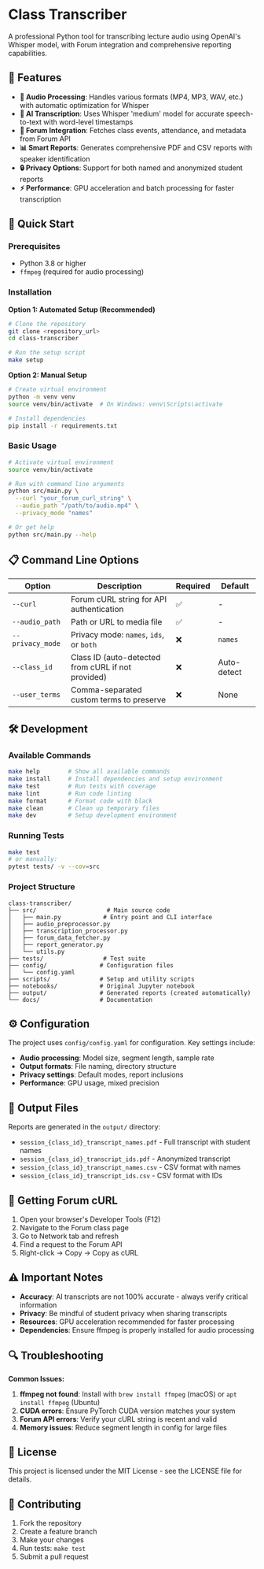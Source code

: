 # Class Transcriber

A professional Python tool for transcribing lecture audio using OpenAI's Whisper model, with Forum integration and comprehensive reporting capabilities.

## 🎯 Features

- **🎵 Audio Processing**: Handles various formats (MP4, MP3, WAV, etc.) with automatic optimization for Whisper
- **🤖 AI Transcription**: Uses Whisper 'medium' model for accurate speech-to-text with word-level timestamps  
- **🔗 Forum Integration**: Fetches class events, attendance, and metadata from Forum API
- **📊 Smart Reports**: Generates comprehensive PDF and CSV reports with speaker identification
- **🔒 Privacy Options**: Support for both named and anonymized student reports
- **⚡ Performance**: GPU acceleration and batch processing for faster transcription

## 🚀 Quick Start

### Prerequisites

- Python 3.8 or higher
- `ffmpeg` (required for audio processing)

### Installation

**Option 1: Automated Setup (Recommended)**
```bash
# Clone the repository
git clone <repository_url>
cd class-transcriber

# Run the setup script
make setup
```

**Option 2: Manual Setup**
```bash
# Create virtual environment
python -m venv venv
source venv/bin/activate  # On Windows: venv\Scripts\activate

# Install dependencies
pip install -r requirements.txt
```

### Basic Usage

```bash
# Activate virtual environment
source venv/bin/activate

# Run with command line arguments
python src/main.py \
  --curl "your_forum_curl_string" \
  --audio_path "/path/to/audio.mp4" \
  --privacy_mode "names"

# Or get help
python src/main.py --help
```

## 📋 Command Line Options

| Option | Description | Required | Default |
|--------|-------------|----------|---------|
| `--curl` | Forum cURL string for API authentication | ✅ | - |
| `--audio_path` | Path or URL to media file | ✅ | - |
| `--privacy_mode` | Privacy mode: `names`, `ids`, or `both` | ❌ | `names` |
| `--class_id` | Class ID (auto-detected from cURL if not provided) | ❌ | Auto-detect |
| `--user_terms` | Comma-separated custom terms to preserve | ❌ | None |

## 🛠️ Development

### Available Commands

```bash
make help        # Show all available commands
make install     # Install dependencies and setup environment
make test        # Run tests with coverage
make lint        # Run code linting
make format      # Format code with black
make clean       # Clean up temporary files
make dev         # Setup development environment
```

### Running Tests

```bash
make test
# or manually:
pytest tests/ -v --cov=src
```

### Project Structure

```
class-transcriber/
├── src/                    # Main source code
│   ├── main.py            # Entry point and CLI interface
│   ├── audio_preprocessor.py
│   ├── transcription_processor.py
│   ├── forum_data_fetcher.py
│   ├── report_generator.py
│   └── utils.py
├── tests/                 # Test suite
├── config/               # Configuration files
│   └── config.yaml
├── scripts/              # Setup and utility scripts
├── notebooks/            # Original Jupyter notebook
├── output/               # Generated reports (created automatically)
└── docs/                 # Documentation
```

## ⚙️ Configuration

The project uses `config/config.yaml` for configuration. Key settings include:

- **Audio processing**: Model size, segment length, sample rate
- **Output formats**: File naming, directory structure
- **Privacy settings**: Default modes, report inclusions
- **Performance**: GPU usage, mixed precision

## 📁 Output Files

Reports are generated in the `output/` directory:

- `session_{class_id}_transcript_names.pdf` - Full transcript with student names
- `session_{class_id}_transcript_ids.pdf` - Anonymized transcript
- `session_{class_id}_transcript_names.csv` - CSV format with names
- `session_{class_id}_transcript_ids.csv` - CSV format with IDs

## 🔧 Getting Forum cURL

1. Open your browser's Developer Tools (F12)
2. Navigate to the Forum class page
3. Go to Network tab and refresh
4. Find a request to the Forum API
5. Right-click → Copy → Copy as cURL

## ⚠️ Important Notes

- **Accuracy**: AI transcripts are not 100% accurate - always verify critical information
- **Privacy**: Be mindful of student privacy when sharing transcripts
- **Resources**: GPU acceleration recommended for faster processing
- **Dependencies**: Ensure ffmpeg is properly installed for audio processing

## 🔍 Troubleshooting

**Common Issues:**

1. **ffmpeg not found**: Install with `brew install ffmpeg` (macOS) or `apt install ffmpeg` (Ubuntu)
2. **CUDA errors**: Ensure PyTorch CUDA version matches your system
3. **Forum API errors**: Verify your cURL string is recent and valid
4. **Memory issues**: Reduce segment length in config for large files

## 📄 License

This project is licensed under the MIT License - see the LICENSE file for details.

## 🤝 Contributing

1. Fork the repository
2. Create a feature branch
3. Make your changes
4. Run tests: `make test`
5. Submit a pull request
